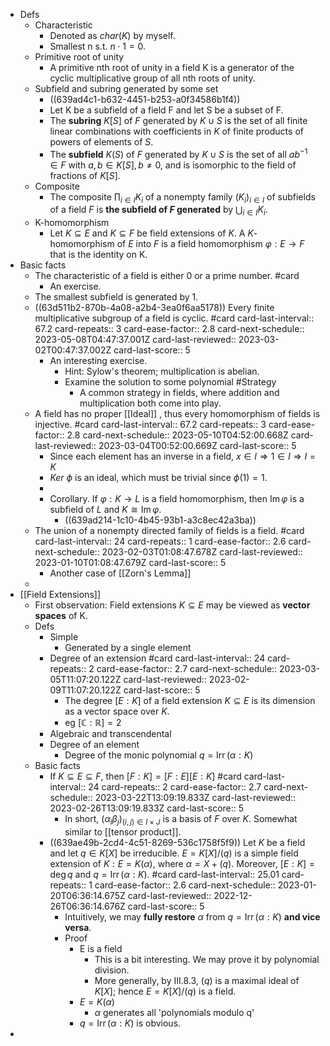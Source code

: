 - Defs
	- Characteristic
		- Denoted as $char(K)$ by myself.
		- Smallest n s.t. $n \cdot 1 =0$.
	- Primitive root of unity
		- A primitive nth root of unity in a field K is a generator of the cyclic multiplicative group of all nth roots of unity.
	- Subfield and subring generated by some set
		- ((639ad4c1-b632-4451-b253-a0f34586b1f4))
		- Let K be a subfield of a field F and let S be a subset of F.
		- The **subring** $K[S]$ of $F$ generated by $K \cup S$ is the set of all finite linear combinations with coefficients in $K$ of finite products of powers of elements of $S$.
		- The **subfield** $K(S)$ of $F$ generated by $K \cup S$ is the set of all $a b^{-1} \in F$ with $a, b \in K[S], b \neq 0$, and is isomorphic to the field of fractions of $K[S]$.
	- Composite
		- The composite $\prod_{i \in I} K_i$ of a nonempty family $\left(K_i\right)_{i \in I}$ of subfields of a field $F$ is **the subfield of $F$ generated** by $\bigcup_{i \in I} K_i$.
	- K-homomorphism
		- Let $K \subseteq E$ and $K \subseteq F$ be field extensions of $K$. A $K$-homomorphism of $E$ into $F$ is a field homomorphism $\varphi: E \longrightarrow F$ that is the identity on K.
- Basic facts
	- The characteristic of a field is either 0 or a prime number. #card
		- An exercise.
	- The smallest subfield is generated by $1$.
	- ((63d511b2-870b-4a08-a2b4-3ea0f6aa5178)) Every finite multiplicative subgroup of a field is cyclic. #card
	  card-last-interval:: 67.2
	  card-repeats:: 3
	  card-ease-factor:: 2.8
	  card-next-schedule:: 2023-05-08T04:47:37.001Z
	  card-last-reviewed:: 2023-03-02T00:47:37.002Z
	  card-last-score:: 5
		- An interesting exercise.
			- Hint: Sylow's theorem; multiplication is abelian.
			- Examine the solution to some polynomial #Strategy
				- A common strategy in fields, where addition and multiplication both come into play.
	- A field has no proper [[Ideal]] , thus every homomorphism of fields is injective.  #card
	  card-last-interval:: 67.2
	  card-repeats:: 3
	  card-ease-factor:: 2.8
	  card-next-schedule:: 2023-05-10T04:52:00.668Z
	  card-last-reviewed:: 2023-03-04T00:52:00.669Z
	  card-last-score:: 5
		- Since each element has an inverse in a field, $x\in I \Rightarrow 1 \in I \Rightarrow I=K$
		- $Ker\ \phi$ is an ideal, which must be trivial since $\phi(1)=1$.
		-
		- Corollary. If $\varphi: K \longrightarrow L$ is a field homomorphism, then $\operatorname{Im} \varphi$ is a subfield of $L$ and $K \cong \operatorname{Im} \varphi$.
			- ((639ad214-1c10-4b45-93b1-a3c8ec42a3ba))
	- The union of a nonempty directed family of fields is a field. #card
	  card-last-interval:: 24
	  card-repeats:: 1
	  card-ease-factor:: 2.6
	  card-next-schedule:: 2023-02-03T01:08:47.678Z
	  card-last-reviewed:: 2023-01-10T01:08:47.679Z
	  card-last-score:: 5
		- Another case of [[Zorn's Lemma]]
	-
- [[Field Extensions]]
	- First observation: Field extensions $K \subseteq E$ may be viewed as **vector spaces** of K.
	- Defs
		- Simple
			- Generated by a single element
		- Degree of an extension #card
		  card-last-interval:: 24
		  card-repeats:: 2
		  card-ease-factor:: 2.7
		  card-next-schedule:: 2023-03-05T11:07:20.122Z
		  card-last-reviewed:: 2023-02-09T11:07:20.122Z
		  card-last-score:: 5
			- The degree $[E: K]$ of a field extension $K \subseteq E$ is its dimension as a vector space over $K$.
			- eg $[\mathbb C : \mathbb R]=2$
		- Algebraic and transcendental
		- Degree of an element
			- Degree of the monic polynomial $q=\operatorname{Irr}(\alpha: K)$
	- Basic facts
		- If $K \subseteq E \subseteq F$, then $[F: K]=[F: E][E: K]$ #card
		  card-last-interval:: 24
		  card-repeats:: 2
		  card-ease-factor:: 2.7
		  card-next-schedule:: 2023-03-22T13:09:19.833Z
		  card-last-reviewed:: 2023-02-26T13:09:19.833Z
		  card-last-score:: 5
			- In short, $\left(\alpha_i \beta_j\right)_{(i, j) \in I \times J}$ is a basis of $F$ over $K$. Somewhat similar to [[tensor product]].
		- ((639ae49b-2cd4-4c51-8269-536c1758f5f9)) Let $K$ be a field and let $q \in K[X]$ be irreducible. $E=K[X] /(q)$ is a simple field extension of $K: E=K(\alpha)$, where $\alpha=X+(q)$. Moreover, $[E: K]=\operatorname{deg} q$ and $q=\operatorname{Irr}(\alpha: K)$. #card
		  card-last-interval:: 25.01
		  card-repeats:: 1
		  card-ease-factor:: 2.6
		  card-next-schedule:: 2023-01-20T06:36:14.675Z
		  card-last-reviewed:: 2022-12-26T06:36:14.676Z
		  card-last-score:: 5
			- Intuitively, we may **fully restore** $\alpha$ from $q=\operatorname{Irr}(\alpha: K)$ **and vice versa**.
			- Proof
				- E is a field
					- This is a bit interesting. We may prove it by polynomial division.
					- More generally, by III.8.3, $(q)$ is a maximal ideal of $K[X]$; hence $E=K[X] /(q)$ is a field.
				- $E=K(\alpha)$
					- $\alpha$ generates all 'polynomials modulo q'
				- $q=\operatorname{Irr}(\alpha: K)$ is obvious.
-